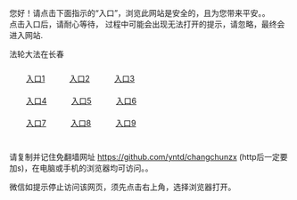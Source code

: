 您好！请点击下面指示的“入口”，浏览此网站是安全的，且为您带来平安。。 <br/>
点击入口后，请耐心等待， 过程中可能会出现无法打开的提示，请忽略，最终会进入网站. </br>

法轮大法在长春<br/>
<div style="padding:10px"><a style="margin:20px" target="_blank" href="https://d3ailatq4zt5hn.cloudfront.net/2Qpsp?inyjzd" id="ccLink1" rel="nofollow">入口1</a> <a target="_blank" style="margin:20px" href="https://d3h9jtg5k5mpzw.cloudfront.net/2Qpsp?jvggnxe" id="ccLink2" rel="nofollow">入口2</a> <a style="margin:20px" target="_blank" href="https://d36qunpur41wf3.cloudfront.net/2Qpsp?tsnfrqh" id="ccLink3" rel="nofollow">入口3</a></div>

<div style="padding:10px" ><a style="margin:20px" target="_blank" href="https://d3ailatq4zt5hn.cloudfront.net/2Qpsp?inyjzd" id="ccLink4" rel="nofollow">入口4</a> <a style="margin:20px" href="https://d3h9jtg5k5mpzw.cloudfront.net/2Qpsp?jvggnxe" target="_blank" id="ccLink5" rel="nofollow">入口5</a> <a style="margin:20px" href="https://d36qunpur41wf3.cloudfront.net/2Qpsp?tsnfrqh" target="_blank" id="ccLink6" rel="nofollow">入口6</a></div>

<div style="padding:10px"><a style="margin:20px" target="_blank" href="https://d3ailatq4zt5hn.cloudfront.net/2Qpsp?inyjzd" id="ccLink7" rel="nofollow">入口7</a> <a style="margin:20px" href="https://d3h9jtg5k5mpzw.cloudfront.net/2Qpsp?jvggnxe" target="_blank" id="ccLink8" rel="nofollow">入口8</a> <a style="margin:20px" target="_blank" href="https://d36qunpur41wf3.cloudfront.net/2Qpsp?tsnfrqh" id="ccLink9" rel="nofollow">入口9</a></div>

<br/>



请复制并记住免翻墙网址 https://github.com/yntd/changchunzx (http后一定要加s)，在电脑或手机的浏览器均可访问。。<br/>

微信如提示停止访问该网页，须先点击右上角，选择浏览器打开。
